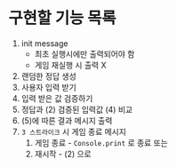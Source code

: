 # 구현할 기능 목록

1. init message
   - 최초 실행시에만 출력되어야 함
   - 게임 재실행 시 출력 X
2. 랜덤한 정답 생성
3. 사용자 입력 받기
4. 입력 받은 값 검증하기
5. 정답과 (2) 검증된 입력값 (4) 비교
6. (5)에 따른 결과 메시지 출력
7. `3 스트라이크` 시 게임 종료 메시지
   1. 게임 종료 - `Console.print` 로 종료
      또는
   2. 재시작 - (2) 으로

